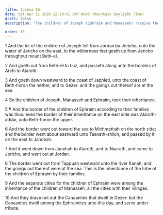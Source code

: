 ```yaml
---
title: Joshua 16
date: Sat Apr 11 2020 22:50:41 GMT-0600 (Mountain Daylight Time)
draft: false
description: "The children of Joseph (Ephraim and Manasseh) receive their inheritances—Some Canaanites continue to dwell among the Ephraimites."

order: 16
---
```

    
1 And the lot of the children of Joseph fell from Jordan by Jericho, unto the water of Jericho on the east, to the wilderness that goeth up from Jericho throughout mount Beth-el.

2 And goeth out from Beth-el to Luz, and passeth along unto the borders of Archi to Ataroth.

3 And goeth down westward to the coast of Japhleti, unto the coast of Beth-horon the nether, and to Gezer: and the goings out thereof are at the sea.

4 So the children of Joseph, Manasseh and Ephraim, took their inheritance.

5 ¶ And the border of the children of Ephraim according to their families was thus: even the border of their inheritance on the east side was Ataroth-addar, unto Beth-horon the upper.

6 And the border went out toward the sea to Michmethah on the north side; and the border went about eastward unto Taanath-shiloh, and passed by it on the east to Janohah.

7 And it went down from Janohah to Ataroth, and to Naarath, and came to Jericho, and went out at Jordan.

8 The border went out from Tappuah westward unto the river Kanah; and the goings out thereof were at the sea. This is the inheritance of the tribe of the children of Ephraim by their families.

9 And the separate cities for the children of Ephraim were among the inheritance of the children of Manasseh, all the cities with their villages.

10 And they drave not out the Canaanites that dwelt in Gezer: but the Canaanites dwell among the Ephraimites unto this day, and serve under tribute.

